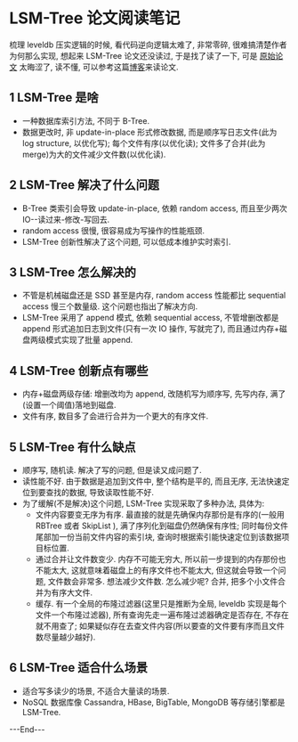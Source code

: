 # LSM-Tree 论文阅读笔记


梳理 leveldb 压实逻辑的时候, 看代码逆向逻辑太难了, 非常零碎, 很难搞清楚作者为何那么实现, 想起来 LSM-Tree 论文还没读过, 于是找了读了一下, 可是 [原始论文](https://cs.umb.edu/~poneil/lsmtree.pdf) 太晦涩了, 读不懂, 可以参考这篇[博客](http://www.benstopford.com/2015/02/14/log-structured-merge-trees/)来读论文.

## 1 LSM-Tree 是啥

- 一种数据库索引方法, 不同于 B-Tree.
- 数据更改时, 非 update-in-place 形式修改数据, 而是顺序写日志文件(此为 log structure, 以优化写); 每个文件有序(以优化读); 文件多了合并(此为merge)为大的文件减少文件数(以优化读).

## 2 LSM-Tree 解决了什么问题

- B-Tree 类索引会导致 update-in-place, 依赖 random access, 而且至少两次 IO--读过来-修改-写回去.
- random access 很慢, 很容易成为写操作的性能瓶颈.
- LSM-Tree 创新性解决了这个问题, 可以低成本维护实时索引.

## 3 LSM-Tree 怎么解决的

- 不管是机械磁盘还是 SSD 甚至是内存, random access 性能都比 sequential access 慢三个数量级. 这个问题也指出了解决方向.
- LSM-Tree 采用了 append 模式, 依赖 sequential access, 不管增删改都是 append 形式追加日志到文件(只有一次 IO 操作, 写就完了), 而且通过内存+磁盘两级模式实现了批量 append.

## 4 LSM-Tree 创新点有哪些

- 内存+磁盘两级存储: 增删改均为 append, 改随机写为顺序写, 先写内存, 满了(设置一个阈值)落地到磁盘.
- 文件有序, 数目多了会进行合并为一个更大的有序文件.

## 5 LSM-Tree 有什么缺点

- 顺序写, 随机读. 解决了写的问题, 但是读又成问题了.
- 读性能不好. 由于数据是追加到文件中, 整个结构是平的, 而且无序, 无法快速定位到要查找的数据, 导致读取性能不好.
- 为了缓解(不是解决)这个问题, LSM-Tree 实现采取了多种办法, 具体为:
  - 文件内容要变无序为有序. 最直接的就是先确保内存那份是有序的(一般用 RBTree 或者 SkipList ), 满了序列化到磁盘仍然确保有序性; 同时每份文件尾部加一份当前文件内容的索引块, 查询时根据索引能快速定位到该数据项目标位置.
  - 通过合并让文件数变少. 内存不可能无穷大, 所以前一步提到的内存那份也不能太大, 这就意味着磁盘上的有序文件也不能太大, 但这就会导致一个问题, 文件数会非常多. 想法减少文件数. 怎么减少呢? 合并, 把多个小文件合并为有序大文件.
  - 缓存. 有一个全局的布隆过滤器(这里只是推断为全局, leveldb 实现是每个文件一个布隆过滤器), 所有查询先走一遍布隆过滤器确定是否存在, 不存在就不用查了; 如果疑似存在去查文件内容(所以要查的文件要有序而且文件数尽量越少越好).

## 6 LSM-Tree 适合什么场景

- 适合写多读少的场景, 不适合大量读的场景.
- NoSQL 数据库像 Cassandra, HBase, BigTable, MongoDB 等存储引擎都是 LSM-Tree.

---End---
